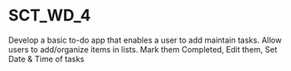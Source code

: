 # SCT_WD_4
Develop a basic to-do app that enables a user to add maintain tasks.
Allow users to add/organize items in lists. Mark them Completed, Edit them, Set Date & Time of tasks
